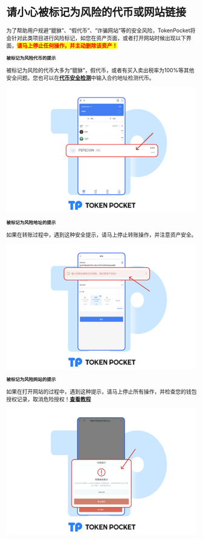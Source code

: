 # 请小心被标记为风险的代币或网站链接

为了帮助用户规避“貔貅”、“假代币”、“诈骗网站”等的安全风险，TokenPocket将会针对此类项目进行风险标记，如您在资产页面，或者打开网站时候出现以下界面，<mark style="color:red;">**请马上停止任何操作，并主动删除该资产！**</mark>

**`被标记为风险代币的提示`**

被标记为风险的代币大多为“貔貅”，假代币，或者有买入卖出税率为100%等其他安全问题。您也可以在[**代币安全检测**](https://tokensecurity.tokenpocket.pro)中输入合约地址检测代币。

![](<../../.gitbook/assets/风险cn 1.png>)

**`被标记为风险地址的提示`**

如果在转账过程中，遇到这种安全提示，请马上停止转账操作，并注意资产安全。

![](../../.gitbook/assets/风险cn2.png)

**`被标记为风险网站的提示`**

如果在打开网站的过程中，遇到这种提示，请马上停止所有操作，并检查您的钱包授权记录，取消危险授权！[**查看教程**](about-approve.md)

![](../../.gitbook/assets/风险cn3.png)

